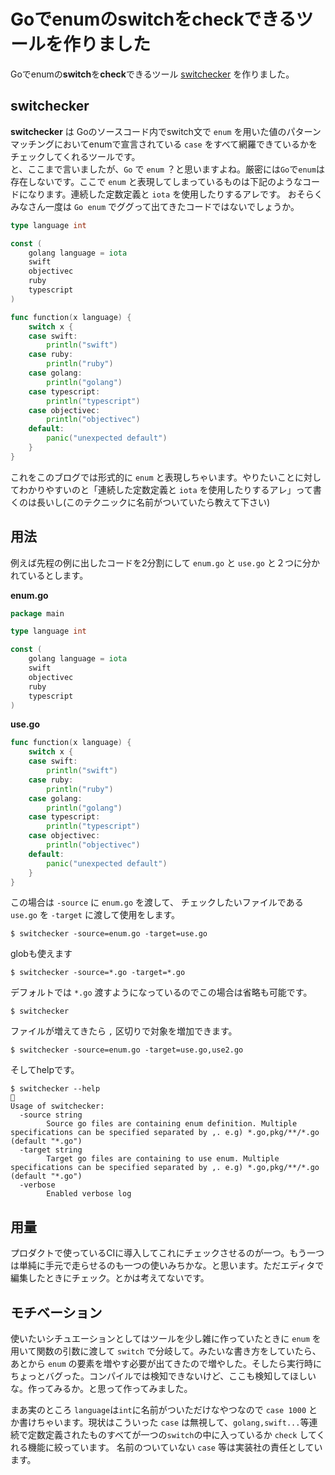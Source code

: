 # Goでenumのswitchをcheckできるツールを作りました

Goでenumの**switch**を**check**できるツール [switchecker](https://github.com/bannzai/switchecker) を作りました。

## switchecker
**switchecker** は Goのソースコード内でswitch文で `enum` を用いた値のパターンマッチングにおいてenumで宣言されている `case` をすべて網羅できているかをチェックしてくれるツールです。  
と、ここまで言いましたが、`Go` で `enum` ？と思いますよね。厳密には`Go`で`enum`は存在しないです。ここで `enum` と表現してしまっているものは下記のようなコードになります。連続した定数定義と `iota` を使用したりするアレです。 おそらくみなさん一度は `Go enum` でググって出てきたコードではないでしょうか。

```go
type language int

const (
	golang language = iota
	swift
	objectivec
	ruby
	typescript
)

func function(x language) {
	switch x {
	case swift:
		println("swift")
	case ruby:
		println("ruby")
	case golang:
		println("golang")
	case typescript:
		println("typescript")
	case objectivec:
		println("objectivec")
	default:
		panic("unexpected default")
	}
}
```

これをこのブログでは形式的に `enum` と表現しちゃいます。やりたいことに対してわかりやすいのと「連続した定数定義と `iota` を使用したりするアレ」って書くのは長いし(このテクニックに名前がついていたら教えて下さい)  

## 用法

例えば先程の例に出したコードを2分割にして `enum.go` と `use.go` と２つに分かれているとします。

**enum.go**
```go
package main

type language int

const (
	golang language = iota
	swift
	objectivec
	ruby
	typescript
)
```

**use.go**
```go
func function(x language) {
	switch x {
	case swift:
		println("swift")
	case ruby:
		println("ruby")
	case golang:
		println("golang")
	case typescript:
		println("typescript")
	case objectivec:
		println("objectivec")
	default:
		panic("unexpected default")
	}
}
```

この場合は `-source` に `enum.go` を渡して、 チェックしたいファイルである `use.go` を `-target` に渡して使用をします。

```shell
$ switchecker -source=enum.go -target=use.go
```

globも使えます
```shell
$ switchecker -source=*.go -target=*.go
```

デフォルトでは `*.go` 渡すようになっているのでこの場合は省略も可能です。
```shell
$ switchecker 
```

ファイルが増えてきたら `,` 区切りで対象を増加できます。
```shell
$ switchecker -source=enum.go -target=use.go,use2.go
```

そしてhelpです。
```
$ switchecker --help                                                                                      
Usage of switchecker:
  -source string
        Source go files are containing enum definition. Multiple specifications can be specified separated by ,. e.g) *.go,pkg/**/*.go  (default "*.go")
  -target string
        Target go files are containing to use enum. Multiple specifications can be specified separated by ,. e.g) *.go,pkg/**/*.go  (default "*.go")
  -verbose
        Enabled verbose log
```

## 用量
プロダクトで使っているCIに導入してこれにチェックさせるのが一つ。もう一つは単純に手元で走らせるのも一つの使いみちかな。と思います。ただエディタで編集したときにチェック。とかは考えてないです。

## モチベーション
使いたいシチュエーションとしてはツールを少し雑に作っていたときに `enum` を用いて関数の引数に渡して `switch` で分岐して。みたいな書き方をしていたら、あとから `enum` の要素を増やす必要が出てきたので増やした。そしたら実行時にちょっとバグった。コンパイルでは検知できないけど、ここも検知してほしいな。作ってみるか。と思って作ってみました。  

まあ実のところ `language`は`int`に名前がついただけなやつなので `case 1000` とか書けちゃいます。現状はこういった `case` は無視して、`golang,swift...`等連続で定数定義されたものすべてが一つの`switch`の中に入っているか `check` してくれる機能に絞っています。 名前のついていない `case` 等は実装社の責任としています。


